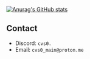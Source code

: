 [![Anurag's GitHub stats](https://github-readme-stats.vercel.app/api?username=cvs0&show_icons=true&theme=radical)](https://github.com/anuraghazra/github-readme-stats)

## Contact

* Discord: `cvs0.`
* Email: `cvs0_main@proton.me`
